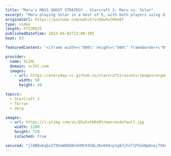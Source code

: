 ```yaml
---
title: "Maru's MASS GHOST STRATEGY - Starcraft 2: Maru vs. Solar"
excerpt: "Maru playing Solar in a best of 5, with both players using different strategies. Maru's mass ghost style, Solar's baneling/zergling rush.  Match: Maru vs. Solar Tournament: IEM Katowice 2023 VODs: https://twitch.tv/esl_sc2   ► Enjoy the content? Buy me a coffee! https://www.ko-fi.com/SC2HL ► SUBSCRIBE"
originalUrl: https://youtube.com/watch?v=QSw5xtKKe0Y
type: video
length: PT22M22S
publishedDateTime: 2023-04-02T13:00:39Z
heat: 63

featuredContent: "<iframe width=\"800\" height=\"500\" frameborder=\"0\" src=\"https://www.youtube.com/embed/QSw5xtKKe0Y\" allow=\"accelerometer; autoplay; encrypted-media; gyroscope; picture-in-picture\" allowfullscreen></iframe>"

provider:
  name: SC2HL
  domain: sc2hl.com
  images:
    - url: https://everyday-cc.github.io/starcraft2/assets/images/organizations/sc2hl.com-50x50.jpg
      width: 50
      height: 50

topics:
  - StarCraft 2
  - Terran
  - Zerg

images:
  - url: https://i.ytimg.com/vi/QSw5xtKKe0Y/maxresdefault.jpg
    width: 1280
    height: 720
    isCached: true

secured: "jl0BBxKqEoIT9VeWODQ0nhhMt93hQL26n949cp1g8JjFnT1PZoGNpOoej75KeE+Ek95MyO2kBdZsDIWE8G4sDguASVLpCOWlU2tSqJE2I8GlVR/kKCPgulh6tQ1j43rl8dBGrOLUqfutrLJvICeAjKkuS3L33RMneDQcGw0aw58JiSSYHhx5KVIVcIFVzNVoOmkNJdAk0z8o2v59ulCScuHfiTyjyReYnUDiQmQkIgHsKPO3M92C480uPY6VkoA3o+H46iEl0TDNV8kncAkKR/Bon2zruZBEU7PQ/rVmhb1mbCbrZPAEYcmUbVKXvjxgxV3/6HaGH8d+Z65XmT7Kit3/6l2hCaqevHJF8pWVbeQjli3PWGvt/UynKqDnpwntNvg9VgamBKqFT/zRdN2QvgGQzIVHstOtRnL/HD+tTRwVUIAbK7Uynw9GrIiaR0KE;fEnrGjM/19X4kM5zfZNABA=="
---
```


